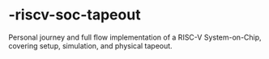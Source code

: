 # -riscv-soc-tapeout
Personal journey and full flow implementation of a RISC-V System-on-Chip, covering setup, simulation, and physical tapeout.
